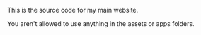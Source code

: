 This is the source code for my main website.

You aren't allowed to use anything in the assets or apps folders.
